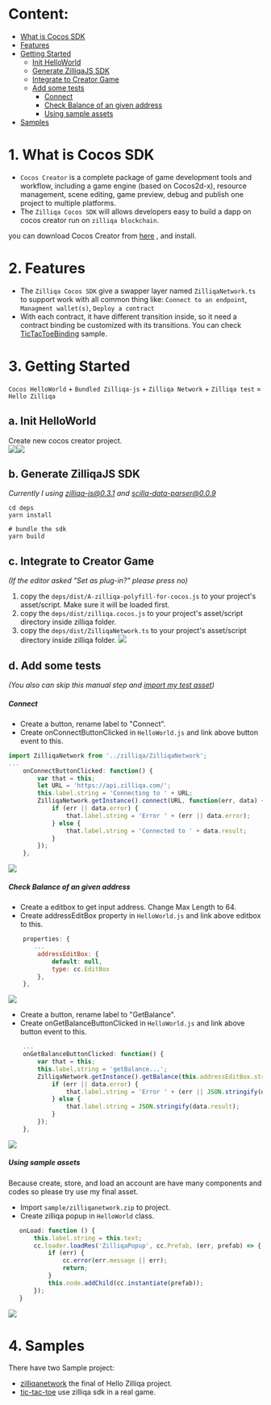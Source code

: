 # Content:
 * [What is Cocos SDK](#1-what-is-cocos-sdk)
 * [Features](#2-features)
 * [Getting Started](#3-getting-started)
   - [Init HelloWorld](#a-init-helloworld)
   - [Generate ZilliqaJS SDK](#b-generate-zilliqajs-sdk)
   - [Integrate to Creator Game](#c-integrate-to-creator-game)
   - [Add some tests](#d-add-some-tests)
       - [Connect](#connect)
       - [Check Balance of an given address](#check-balance-of-an-given-address)
       - [Using sample assets](#using-sample-assets)
 * [Samples](#4-sample)
 

# 1. What is Cocos SDK
* `Cocos Creator` is a complete package of game development tools and workflow, including a game engine (based on Cocos2d-x), resource management, scene editing, game preview, debug and publish one project to multiple platforms.
* The `Zilliqa Cocos SDK` will allows developers easy to build a dapp on cocos creator run on `zilliqa blockchain`.

you can download Cocos Creator from [here](www.cocos.com/creator) , and install.

# 2. Features
* The `Zilliqa Cocos SDK` give a swapper layer named `ZilliqaNetwork.ts` to support work with all common thing like: `Connect to an endpoint`, `Managment wallet(s)`, `Deploy a contract`
* With each contract, it have different transition inside, so it need a contract binding be customized with its transitions. You can check [TicTacToeBinding](https://github.com/paladinlll/zilliqa-cocos-sdk/blob/master/sample/tictactoe/assets/Script/contracts/TicTacToeBinding.ts) sample.

# 3. Getting Started

`Cocos HelloWorld` + `Bundled Zilliqa-js` + `Zilliqa Network` + `Zilliqa test`
= `Hello Zilliqa`

## a. Init HelloWorld
Create new cocos creator project.\
![](./images/hz_1.png)![](./images/hz_2.png)
## b. Generate ZilliqaJS SDK
*Currently I using zilliqa-js@0.3.1 and scilla-data-parser@0.0.9*
```shell
cd deps
yarn install

# bundle the sdk
yarn build
```

## c. Integrate to Creator Game
*(If the editor asked "Set as plug-in?" please press no)*
1. copy the `deps/dist/A-zilliqa-polyfill-for-cocos.js` to your project's asset/script. Make sure it will be loaded first.
2. copy the `deps/dist/zilliqa.cocos.js` to your project's asset/script directory inside zilliqa folder.
3. copy the `deps/dist/ZilliqaNetwork.ts` to your project's asset/script directory inside zilliqa folder.
![](./images/hz_3.png)

## d. Add some tests
*(You also can skip this manual step and [import my test asset](#using-sample-assets))*
##### Connect
* Create a button, rename label to "Connect".
* Create onConnectButtonClicked in `HelloWorld.js` and link above button event to this.
```js
import ZilliqaNetwork from '../zilliqa/ZilliqaNetwork';
...
    onConnectButtonClicked: function() {
        var that = this;
        let URL = 'https://api.zilliqa.com/';
        this.label.string = 'Connecting to ' + URL;        
        ZilliqaNetwork.getInstance().connect(URL, function(err, data) {
            if (err || data.error) {                         
                that.label.string = 'Error ' + (err || data.error);
            } else {                                
                that.label.string = 'Connected to ' + data.result;
            }
        });
    },
```
![](./images/hz_6.png)
##### Check Balance of an given address
* Create a editbox to get input address. Change Max Length to 64.
* Create addressEditBox property in `HelloWorld.js` and link above editbox to this.
```js
    properties: {
       ...
        addressEditBox: {
            default: null,
            type: cc.EditBox
        },
    },
```
![](./images/hz_7.png)
* Create a button, rename label to "GetBalance".
* Create onGetBalanceButtonClicked in `HelloWorld.js` and link above button event to this.
```js
    ...
    onGetBalanceButtonClicked: function() {
        var that = this;
        this.label.string = 'getBalance...';
        ZilliqaNetwork.getInstance().getBalance(this.addressEditBox.string, function(err, data) {
            if (err || data.error) {                
                that.label.string = 'Error ' + (err || JSON.stringify(data.error));
            } else {               
                that.label.string = JSON.stringify(data.result);                
            }            
        });
    },
```
![](./images/hz_8.png)

##### Using sample assets
Because create, store, and load an account are have many components and codes so please try use my final asset.
* Import `sample/zilliqanetwork.zip` to project.
* Create zilliqa popup in `HelloWorld` class.
 ```ts
    onLoad: function () {
        this.label.string = this.text;
        cc.loader.loadRes('ZilliqaPopup', cc.Prefab, (err, prefab) => {
            if (err) {
                cc.error(err.message || err);
                return;
            }
            this.node.addChild(cc.instantiate(prefab));      
        });
    }
 ```
![](./images/hz_4.png)


# 4. Samples
There have two Sample project:
* [zilliqanetwork](https://github.com/paladinlll/zilliqa-cocos-sdk/tree/master/sample/zilliqanetwork) the final of Hello Zilliqa project.
* [tic-tac-toe](https://github.com/paladinlll/zilliqa-cocos-sdk/tree/master/sample/tictactoe) use zilliqa sdk in a real game.
